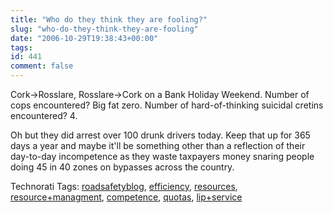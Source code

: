 ```yaml
---
title: "Who do they think they are fooling?"
slug: "who-do-they-think-they-are-fooling"
date: "2006-10-29T19:38:43+00:00"
tags:
id: 441
comment: false
---
```


Cork->Rosslare, Rosslare->Cork on a Bank Holiday Weekend. Number of cops encountered? Big fat zero. Number of hard-of-thinking suicidal cretins encountered? 4.

Oh but they did arrest over 100 drunk drivers today. Keep that up for 365 days a year and maybe it'll be something other than a reflection of their day-to-day incompetence as they waste taxpayers money snaring people doing 45 in 40 zones on bypasses across the country.

<span class="technoratitag">Technorati Tags: [roadsafetyblog](http://www.technorati.com/tags/roadsafetyblog), [efficiency](http://www.technorati.com/tags/efficiency), [resources](http://www.technorati.com/tags/resources), [resource+managment](http://www.technorati.com/tags/resource+managment), [competence](http://www.technorati.com/tags/competence), [quotas](http://www.technorati.com/tags/quotas), [lip+service](http://www.technorati.com/tags/lip+service)</span>
